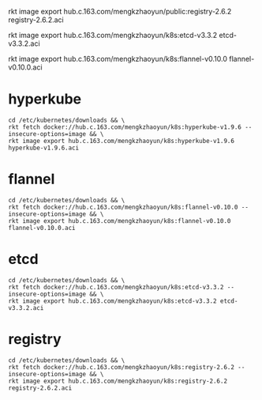 rkt image export hub.c.163.com/mengkzhaoyun/public:registry-2.6.2 registry-2.6.2.aci

rkt image export hub.c.163.com/mengkzhaoyun/k8s:etcd-v3.3.2 etcd-v3.3.2.aci

rkt image export hub.c.163.com/mengkzhaoyun/k8s:flannel-v0.10.0 flannel-v0.10.0.aci

# hyperkube
``` shell
cd /etc/kubernetes/downloads && \
rkt fetch docker://hub.c.163.com/mengkzhaoyun/k8s:hyperkube-v1.9.6 --insecure-options=image && \
rkt image export hub.c.163.com/mengkzhaoyun/k8s:hyperkube-v1.9.6 hyperkube-v1.9.6.aci
```

# flannel
``` shell
cd /etc/kubernetes/downloads && \
rkt fetch docker://hub.c.163.com/mengkzhaoyun/k8s:flannel-v0.10.0 --insecure-options=image && \
rkt image export hub.c.163.com/mengkzhaoyun/k8s:flannel-v0.10.0 flannel-v0.10.0.aci
```

# etcd
``` shell
cd /etc/kubernetes/downloads && \
rkt fetch docker://hub.c.163.com/mengkzhaoyun/k8s:etcd-v3.3.2 --insecure-options=image && \
rkt image export hub.c.163.com/mengkzhaoyun/k8s:etcd-v3.3.2 etcd-v3.3.2.aci
```

# registry
``` shell
cd /etc/kubernetes/downloads && \
rkt fetch docker://hub.c.163.com/mengkzhaoyun/k8s:registry-2.6.2 --insecure-options=image && \
rkt image export hub.c.163.com/mengkzhaoyun/k8s:registry-2.6.2 registry-2.6.2.aci
```